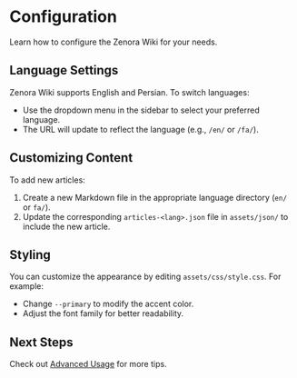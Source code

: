 # Configuration

Learn how to configure the Zenora Wiki for your needs.

## Language Settings
Zenora Wiki supports English and Persian. To switch languages:

- Use the dropdown menu in the sidebar to select your preferred language.
- The URL will update to reflect the language (e.g., `/en/` or `/fa/`).

## Customizing Content
To add new articles:

1. Create a new Markdown file in the appropriate language directory (`en/` or `fa/`).
2. Update the corresponding `articles-<lang>.json` file in `assets/json/` to include the new article.

## Styling
You can customize the appearance by editing `assets/css/style.css`. For example:

- Change `--primary` to modify the accent color.
- Adjust the font family for better readability.

## Next Steps
Check out [Advanced Usage](advanced-usage) for more tips.
